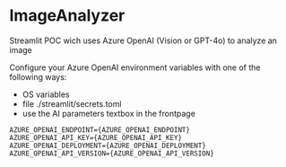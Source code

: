 
# ImageAnalyzer

Streamlit POC wich uses Azure OpenAI (Vision or GPT-4o) to analyze an image

Configure your Azure OpenAI environment variables with one of the following ways:

 * OS variables
 * file ./streamlit/secrets.toml
 * use the AI parameters textbox in the frontpage


```
AZURE_OPENAI_ENDPOINT={AZURE_OPENAI_ENDPOINT}
AZURE_OPENAI_API_KEY={AZURE_OPENAI_API_KEY}
AZURE_OPENAI_DEPLOYMENT={AZURE_OPENAI_DEPLOYMENT}
AZURE_OPENAI_API_VERSION={AZURE_OPENAI_API_VERSION}
```
